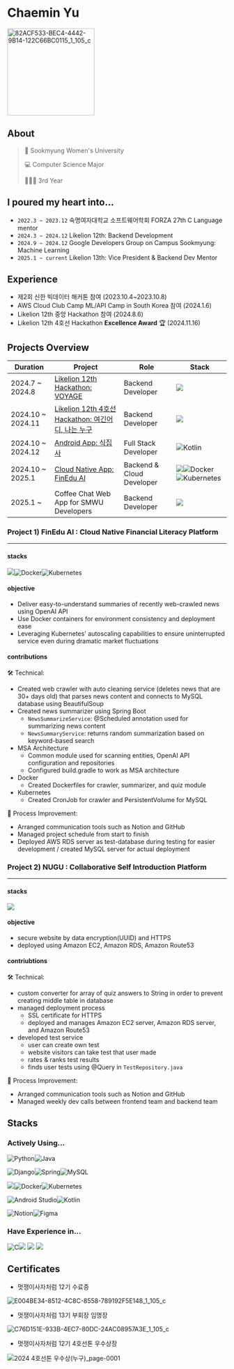 # Chaemin Yu
<img src="https://github.com/user-attachments/assets/3893a298-a852-45e2-bc1b-1aa52a6f8b8a" alt="82ACF533-BEC4-4442-9B14-122C66BC0115_1_105_c" width="200">

## About
> 🏫 Sookmyung Women's University
> 
> 💻 Computer Science Major
> 
> 👩🏻‍💻 3rd Year

## I poured my heart into...
- ```2022.3 ~ 2023.12``` 숙명여자대학교 소프트웨어학회 FORZA 27th C Language mentor                 
- ```2024.3 ~ 2024.12``` Likelion 12th: Backend Development                                 
- ```2024.9 ~ 2024.12``` Google Developers Group on Campus Sookmyung: Machine Learning      
- ```2025.1 ~ current``` Likelion 13th: Vice President & Backend Dev Mentor              

## Experience
- 제2회 신한 빅데이터 해커톤 참여 (2023.10.4~2023.10.8)                             
- AWS Cloud Club Camp ML/API Camp in South Korea 참여 (2024.1.6)
- Likelion 12th 중앙 Hackathon 참여 (2024.8.6)
- Likelion 12th 4호선 Hackathon **Excellence Award** 🏆 (2024.11.16)

## Projects Overview

|   Duration    | Project    |  Role | Stack|
| ------------- | ------------- | ---- | ---- |
| 2024.7 ~ 2024.8  | [Likelion 12th Hackathon: VOYAGE](https://github.com/Likelion-at-SMWU-12th/CheongpaGamja-Server)  | Backend Developer | <img src="https://img.shields.io/badge/django-092E20?style=for-the-badge&logo=django&logoColor=white"> |
| 2024.10 ~ 2024.11 | [Likelion 12th 4호선 Hackathon: 여긴어디, 나는 누구](https://github.com/Line4Thon-Nugu/Nugu-Backend) | Backend Developer | <img src="https://img.shields.io/badge/springboot-6DB33F?style=for-the-badge&logo=springboot&logoColor=white"> |
| 2024.10 ~ 2024.12| [Android App: 식집사](https://github.com/chaeminyu/android-shick-jip) | Full Stack Developer | ![Kotlin](https://img.shields.io/badge/kotlin-%237F52FF.svg?style=for-the-badge&logo=kotlin&logoColor=white) |
| 2024.10 ~ 2025.1| [Cloud Native App: FinEdu AI](https://github.com/chaeminyu/FinEdu-Backend.git) | Backend & Cloud Developer | <img src="https://img.shields.io/badge/springboot-6DB33F?style=for-the-badge&logo=springboot&logoColor=white">![Docker](https://img.shields.io/badge/docker-%230db7ed.svg?style=for-the-badge&logo=docker&logoColor=white)![Kubernetes](https://img.shields.io/badge/kubernetes-%23326ce5.svg?style=for-the-badge&logo=kubernetes&logoColor=white) |
| 2025.1 ~ | Coffee Chat Web App for SMWU Developers | Backend Developer | <img src="https://img.shields.io/badge/springboot-6DB33F?style=for-the-badge&logo=springboot&logoColor=white"> |

### Project 1) FinEdu AI : Cloud Native Financial Literacy Platform
---
#### stacks
<img src="https://img.shields.io/badge/springboot-6DB33F?style=for-the-badge&logo=springboot&logoColor=white">![Docker](https://img.shields.io/badge/docker-%230db7ed.svg?style=for-the-badge&logo=docker&logoColor=white)![Kubernetes](https://img.shields.io/badge/kubernetes-%23326ce5.svg?style=for-the-badge&logo=kubernetes&logoColor=white)

#### objective
- Deliver easy-to-understand summaries of recently web-crawled news using OpenAI API
- Use Docker containers for environment consistency and deployment ease
- Leveraging Kubernetes' autoscaling capabilities to ensure uninterrupted service even during dramatic market fluctuations

#### contributions
🛠️ Technical:
- Created web crawler with auto cleaning service (deletes news that are 30+ days old) that parses news content and connects to MySQL database using BeautifulSoup
- Created news summarizer using Spring Boot
  - ```NewsSummarizeService```: @Scheduled annotation used for summarizing news content
  - ```NewsSummaryService```: returns random summarization based on keyword-based search
- MSA Architecture
  - Common module used for scanning entities, OpenAI API configuration and repositories
  - Configured build.gradle to work as MSA architecture
- Docker
  - Created Dockerfiles for crawler, summarizer, and quiz module
- Kubernetes
  - Created CronJob for crawler and PersistentVolume for MySQL

📅 Process Improvement:
- Arranged communication tools such as Notion and GitHub
- Managed project schedule from start to finish
- Deployed AWS RDS server as test-database during testing for easier development / created MySQL server for actual deployment

### Project 2) NUGU : Collaborative Self Introduction Platform
---
#### stacks
<img src="https://img.shields.io/badge/springboot-6DB33F?style=for-the-badge&logo=springboot&logoColor=white">

#### objective
- secure website by data encryption(UUID) and HTTPS
- deployed using Amazon EC2, Amazon RDS, Amazon Route53

#### contriubtions
🛠️ Technical:
- custom converter for array of quiz answers to String in order to prevent creating middle table in database
- managed deployment process
  - SSL certificate for HTTPS
  - deployed and manages Amazon EC2 server, Amazon RDS server, and Amazon Route53
- developed test service
  - user can create own test
  - website visitors can take test that user made
  - rates & ranks test results
  - finds user tests using @Query in ```TestRepository.java```
 
📅 Process Improvement:
- Arranged communication tools such as Notion and GitHub
- Managed weekly dev calls between frontend team and backend team

<!--

### Project 3) IMFINE : Financial Education Platform for Children
---
#### stacks
<img src="https://img.shields.io/badge/springboot-6DB33F?style=for-the-badge&logo=springboot&logoColor=white">


### Project 4) VOYAGE : Intergenerational Mentoring Platform
--- 
#### stacks
![Django](https://img.shields.io/badge/django-%23092E20.svg?style=for-the-badge&logo=django&logoColor=white)

-->

## Stacks

### Actively Using...
![Python](https://img.shields.io/badge/python-3670A0?style=for-the-badge&logo=python&logoColor=ffdd54)![Java](https://img.shields.io/badge/java-%23ED8B00.svg?style=for-the-badge&logo=openjdk&logoColor=white)

![Django](https://img.shields.io/badge/django-%23092E20.svg?style=for-the-badge&logo=django&logoColor=white)![Spring](https://img.shields.io/badge/spring-%236DB33F.svg?style=for-the-badge&logo=spring&logoColor=white)![MySQL](https://img.shields.io/badge/mysql-4479A1.svg?style=for-the-badge&logo=mysql&logoColor=white)

<img src="https://img.shields.io/badge/amazonaws-232F3E?style=for-the-badge&logo=amazonaws&logoColor=white">![Docker](https://img.shields.io/badge/docker-%230db7ed.svg?style=for-the-badge&logo=docker&logoColor=white)![Kubernetes](https://img.shields.io/badge/kubernetes-%23326ce5.svg?style=for-the-badge&logo=kubernetes&logoColor=white)

![Android Studio](https://img.shields.io/badge/android%20studio-346ac1?style=for-the-badge&logo=android%20studio&logoColor=white)![Kotlin](https://img.shields.io/badge/kotlin-%237F52FF.svg?style=for-the-badge&logo=kotlin&logoColor=white)

![Notion](https://img.shields.io/badge/Notion-%23000000.svg?style=for-the-badge&logo=notion&logoColor=white)![Figma](https://img.shields.io/badge/figma-%23F24E1E.svg?style=for-the-badge&logo=figma&logoColor=white)

### Have Experience in...
![C](https://img.shields.io/badge/c-%2300599C.svg?style=plastic&logo=c&logoColor=white)<img src="https://img.shields.io/badge/HTML-e34c26?style=flat&logo=html5&logoColor=white"> <img src="https://img.shields.io/badge/CSS-563d7c?&style=flat&logo=css3&logoColor=white"> <img src="https://img.shields.io/badge/JavaScript-323330?style=flat&logo=javascript&logoColor=F7DF1E">

## Certificates
- 멋쟁이사자처럼 12기 수료증

![E004BE34-8512-4C8C-8558-789192F5E148_1_105_c](https://github.com/user-attachments/assets/9291cd32-b363-4939-89c4-f9b0bc775fb7)
- 멋쟁이사자처럼 13기 부회장 임명장

![C76D151E-933B-4EC7-80DC-24AC08957A3E_1_105_c](https://github.com/user-attachments/assets/45ce3347-83f9-40b6-934e-863bba1cec0c)
- 멋쟁이사자처럼 12기 4호선톤 우수상장

![2024 4호선톤 우수상(누구)_page-0001](https://github.com/user-attachments/assets/8fe6a1cc-4578-4f26-a7a3-24b2548540e3)

